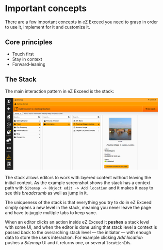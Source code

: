 Important concepts
==================

There are a few important concepts in eZ Exceed you need to grasp in order to use it, implement for it and customize it.

## <a id="important-concepts-core-principles" href="#important-concepts-core-principles"></a> Core principles

- Touch first
- Stay in context
- Forward-leaning

## <a id="important-concepts-the stack" href="#important-concepts-the-stack"></a> The Stack

The main interaction pattern in eZ Exceed is the stack:

<img src="assets/img/01-stack.png" alt="The Stack">

The stack allows editors to work with layered content without leaving the initial context.
As the example screenshot shows the stack has a context path with `Sitemap -> Object edit -> Add location` and
it makes it easy to see this *breadcrumb* as well as jump in it.

The uniqueness of the stack is that everything you try to do in eZ Exceed simply opens a new level
in the stack, meaning you never leave the page and have to juggle multiple tabs to keep sane.

When an editor clicks an action inside eZ Exceed it **pushes** a stack level with some UI, and when the editor is done using that stack level
a context is passed back to the overarching stack level — the initiator — with enough data to store the users interaction.
For example clicking *Add location* pushes a *Sitemap* UI and it returns one, or several `locationId`s.
